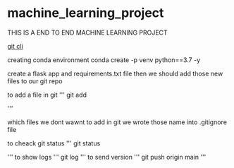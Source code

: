 # machine_learning_project
THIS IS A END TO END MACHINE LEARNING PROJECT


[git cli](https://git-scm.com/downloads)







creating conda environment
 conda create -p venv python==3.7 -y


 create a flask app and requirements.txt file then we should add those new files to our git repo



 to add a file in git
 '''
 git add <filename>

 '''

 which files we dont wawnt to add in git we wrote those name into .gitignore file

 to cheack git status
 '''
git status

 '''
to show logs
'''
git log
'''
to send version
'''
git push origin main
'''